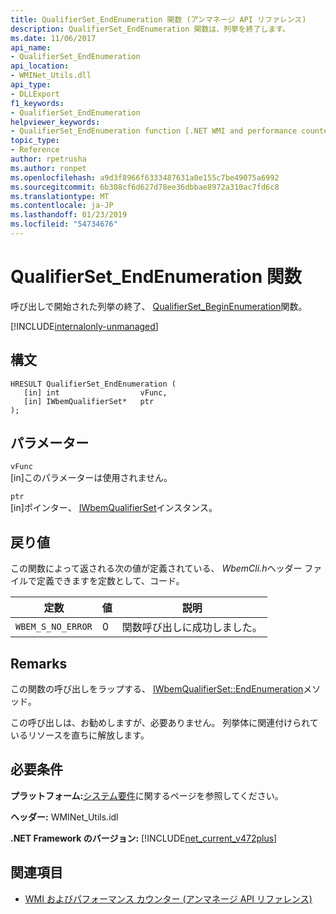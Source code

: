```yaml
---
title: QualifierSet_EndEnumeration 関数 (アンマネージ API リファレンス)
description: QualifierSet_EndEnumeration 関数は、列挙を終了します。
ms.date: 11/06/2017
api_name:
- QualifierSet_EndEnumeration
api_location:
- WMINet_Utils.dll
api_type:
- DLLExport
f1_keywords:
- QualifierSet_EndEnumeration
helpviewer_keywords:
- QualifierSet_EndEnumeration function [.NET WMI and performance counters]
topic_type:
- Reference
author: rpetrusha
ms.author: ronpet
ms.openlocfilehash: a9d3f8966f6333487631a0e155c7be49075a6992
ms.sourcegitcommit: 6b308cf6d627d78ee36dbbae8972a310ac7fd6c8
ms.translationtype: MT
ms.contentlocale: ja-JP
ms.lasthandoff: 01/23/2019
ms.locfileid: "54734676"
---
```

# <a name="qualifiersetendenumeration-function"></a>QualifierSet_EndEnumeration 関数
呼び出しで開始された列挙の終了、 [QualifierSet_BeginEnumeration](qualifierset-beginenumeration.md)関数。  

[!INCLUDE[internalonly-unmanaged](../../../../includes/internalonly-unmanaged.md)]
  
## <a name="syntax"></a>構文  
  
```  
HRESULT QualifierSet_EndEnumeration (
   [in] int                  vFunc, 
   [in] IWbemQualifierSet*   ptr
); 
```  

## <a name="parameters"></a>パラメーター

`vFunc`  
[in]このパラメーターは使用されません。

`ptr`   
[in]ポインター、 [IWbemQualifierSet](/windows/desktop/api/wbemcli/nn-wbemcli-iwbemqualifierset)インスタンス。

## <a name="return-value"></a>戻り値

この関数によって返される次の値が定義されている、 *WbemCli.h*ヘッダー ファイルで定義できますを定数として、コード。

|定数  |値  |説明  |
|---------|---------|---------|
|`WBEM_S_NO_ERROR` | 0 | 関数呼び出しに成功しました。  |
  
## <a name="remarks"></a>Remarks

この関数の呼び出しをラップする、 [IWbemQualifierSet::EndEnumeration](/windows/desktop/api/wbemcli/nf-wbemcli-iwbemqualifierset-endenumeration)メソッド。

この呼び出しは、お勧めしますが、必要ありません。 列挙体に関連付けられているリソースを直ちに解放します。

## <a name="requirements"></a>必要条件  

**プラットフォーム:**[システム要件](../../../../docs/framework/get-started/system-requirements.md)に関するページを参照してください。  
  
**ヘッダー:** WMINet_Utils.idl  
  
**.NET Framework のバージョン:** [!INCLUDE[net_current_v472plus](../../../../includes/net-current-v472plus.md)]  
  
## <a name="see-also"></a>関連項目
- [WMI およびパフォーマンス カウンター (アンマネージ API リファレンス)](index.md)
